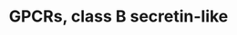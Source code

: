 ---
annotations:
- type: Pathway Ontology
  value: G protein mediated signaling pathway
authors:
- MaintBot
- Mkutmon
- Eweitz
description: This pathway was created using the GPCRDB (Horn et al., 1998), http://www.gpcr.org/7tm/
  (originally at http://www.cmbi.kun.nl/7tm/). The groupings are based on the GPCR
  phylogenetic tree available from the GPCRDB and the training sets used by Karchin
  et al. (Bioinformatics, 2002, pg. 147-159). The labels indicate children and grandchildren
  of the various classes of GPCRs as described by these references.
last-edited: 2021-05-21
organisms:
- Bos taurus
redirect_from:
- /index.php/Pathway:WP1005
- /instance/WP1005
schema-jsonld:
- '@context': https://schema.org/
  '@id': https://wikipathways.github.io/pathways/WP1005.html
  '@type': Dataset
  creator:
    '@type': Organization
    name: WikiPathways
  description: This pathway was created using the GPCRDB (Horn et al., 1998), http://www.gpcr.org/7tm/
    (originally at http://www.cmbi.kun.nl/7tm/). The groupings are based on the GPCR
    phylogenetic tree available from the GPCRDB and the training sets used by Karchin
    et al. (Bioinformatics, 2002, pg. 147-159). The labels indicate children and grandchildren
    of the various classes of GPCRs as described by these references.
  keywords:
  - GLP1R
  - EMR1
  - GHRHR
  - CALCR
  - LPHN3
  - CALCRL
  - EMR2
  - PTH1R
  - GIPR
  - PTH2R
  - CRHR2
  - CD97
  - SCTR
  - VIPR1
  - ADCYAP1R1
  - VIPR2
  - CRHR1
  - LPHN2
  - GLP2R
  - GPR64
  - LPHN1
  - GCGR
  - ELTD1
  license: CC0
  name: GPCRs, class B secretin-like
seo: CreativeWork
title: GPCRs, class B secretin-like
wpid: WP1005
---